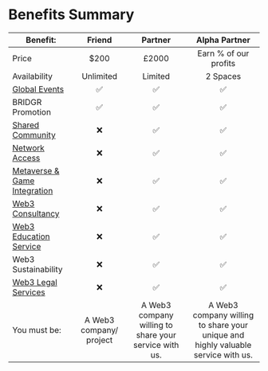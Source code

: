 # Benefits Summary

| Benefit:                                                                                     |         Friend          |                        Partner                        |                                   Alpha Partner                                  |
| -------------------------------------------------------------------------------------------- | :---------------------: | :---------------------------------------------------: | :------------------------------------------------------------------------------: |
| Price                                                                                        |           $200          |                         £2000                         |                               Earn % of our profits                              |
| Availability                                                                                 |        Unlimited        |                        Limited                        |                                     2 Spaces                                     |
| [Global Events](../membership-benefits/global-events/)                                       |            ✅            |                           ✅                           |                                         ✅                                        |
| BRIDGR Promotion                                                                             |            ✅            |                           ✅                           |                                         ✅                                        |
| [Shared Community](../membership-benefits/shared-community/)                                 |            ❌            |                           ✅                           |                                         ✅                                        |
| [Network Access](../membership-benefits/web3-acceleration/network-access.md)                 |            ❌            |                           ✅                           |                                         ✅                                        |
| [Metaverse & Game Integration](../membership-benefits/web3-acceleration/game-integration.md) |            ❌            |                           ✅                           |                                         ✅                                        |
| [Web3 Consultancy](../membership-benefits/web3-onboarding/web3-consultancy.md)               |            ❌            |                           ✅                           |                                         ✅                                        |
| [Web3 Education Service](../membership-benefits/web3-onboarding/education.md)                |            ❌            |                           ✅                           |                                         ✅                                        |
| Web3 Sustainability                                                                          |            ❌            |                           ✅                           |                                         ✅                                        |
| [Web3 Legal Services](../membership-benefits/web3-onboarding/legal.md)                       |            ❌            |                           ✅                           |                                         ✅                                        |
| You must be:                                                                                 | A Web3 company/ project | A Web3 company willing to share your service with us. | A Web3 company willing to share your unique and highly valuable service with us. |

